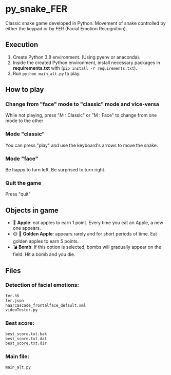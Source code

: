 # py_snake_FER
Classic snake game developed in Python. Movement of snake controlled by either the keypad or by FER (Facial Emotion Recognition). 

## Execution
1. Create Python 3.8 environment. (Using pyenv or anaconda).
2. Inside the created Python environment, install necessary packages in **requirements.txt** with (`pip install -r requirements.txt`).
3. Run `python main_alt.py` to play.

## How to play
### Change from "face" mode to "classic" mode and vice-versa
While not playing, press "M : Classic" or "M : Face" to change from one mode to the other
### Mode "classic"
You can press "play" and use the keyboard's arrows to move the snake.
### Mode "face"
Be happy to turn left. Be surprised to turn right.
### Quit the game
Press "quit"

## Objects in game
 - 🍎 <b>Apple</b>: eat apples to earn 1 point. Every time you eat an Apple, a new one appears.
 - 🟡 🍎 <b>Golden Apple</b>: appears rarely and for short periods of time. Eat golden apples to earn 5 points.
 - 💣 <b>Bomb</b>: If this option is selected, bombs will gradually appear on the field. Hit a bomb and you die.


## Files
### Detection of facial emotions: 
```bash
fer.h5
fer.json
haarcascade_frontalface_default.xml
videoTester.py
```

### Best score:
```bash
best_score.txt.bak
best_score.txt.dat
best_score.txt.dir
```

### Main file:
```bash
main_alt.py
```
